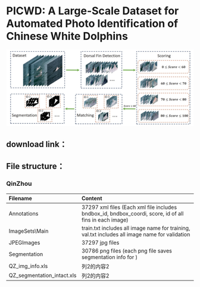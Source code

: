 # PICWD: A Large-Scale Dataset for Automated Photo Identification of Chinese White Dolphins

![IMG](https://github.com/PICWD/PICWD/blob/master/123.jpg)

download link：
---------------

File structure：
---------------
### QinZhou

|Filename|Content|
|:---|:---|
|Annotations|37297 xml files (Each xml file includes bndbox_id, bndbox_coordi, score, id of all fins in each image) |
|ImageSets\Main|train.txt includes all image name for training, val.txt includes all image name for validation|
|JPEGImages|37297 jpg files |
|Segmentation|30786 png files (each png file saves segmentation info for )|
|QZ_img_info.xls|列2的内容2|
|QZ_segmentation_intact.xls|列2的内容2|

